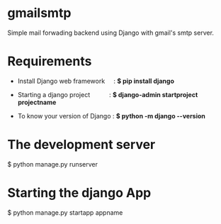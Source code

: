 # gmailsmtp
Simple mail forwading backend using Django with gmail's smtp server.



# Requirements

* Install Django web framework  &nbsp; &nbsp; : **$ pip install django**

* Starting a django project &nbsp; &nbsp; &nbsp; &nbsp; &nbsp;     : **$ django-admin startproject projectname**

* To know your version of Django : **$ python -m django --version**

# The development server 

$ python manage.py runserver

# Starting the django App

$ python manage.py startapp appname



